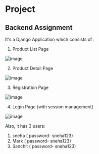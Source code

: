 # Project
## Backend Assignment
It's a Django Application which consists of :
1. Product List Page

![image](https://user-images.githubusercontent.com/77047835/127746527-f5638de7-e14c-45ab-9d3d-3c54950fb77d.png)


2. Product Detail Page

![image](https://user-images.githubusercontent.com/77047835/127746554-62d045eb-65a9-4404-adf8-410516b03f98.png)

3. Registration Page

![image](https://user-images.githubusercontent.com/77047835/127746479-ea3bccf1-3ae5-4d50-b30a-5bea6510ac9f.png)


4. Login Page (with session management)

![image](https://user-images.githubusercontent.com/77047835/127746447-9773633a-b657-4feb-ae71-6cd900c55ce3.png)

 Also, it has 3 users:
1. sneha ( password- sneha123)
2. Mark  ( password- sneha123)
3. Sanchit ( password- sneha123)
